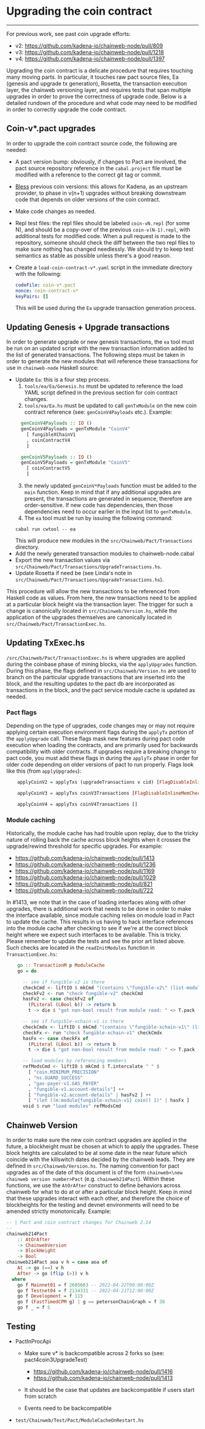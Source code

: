 # Upgrading the coin contract

---

For previous work, see past coin upgrade efforts:

- v2: https://github.com/kadena-io/chainweb-node/pull/809
- v3: https://github.com/kadena-io/chainweb-node/pull/1218
- v4: https://github.com/kadena-io/chainweb-node/pull/1397


Upgrading the coin contract is a delicate procedure that requires touching many moving parts. In particular, it touches raw pact source files, Ea (genesis and upgrade tx generation), Rosetta, the transaction execution layer, the chainweb versioning layer, and requires tests that span multiple upgrades in order to prove the correctness of upgrade code. Below is a detailed rundown of the procedure and what code may need to be modified in order to correctly upgrade the code contract.

## Coin-v*.pact upgrades

In order to upgrade the coin contract source code, the following are needed:

- A pact version bump: obviously, if changes to Pact are involved, the pact source repository reference in the `cabal.project` file must be modified with a reference to the correct git tag or commit.
- [Bless](https://pact-language.readthedocs.io/en/stable/pact-reference.html?highlight=bless#blessing-hashes) previous coin versions: this allows for Kadena, as an upstream provider, to phase in v(n+1) upgrades without breaking downstream code that depends on older versions of the coin contract.
- Make code changes as needed.
- Repl test files: the repl files should be labeled `coin-vN.repl` (for some N), and should be a copy-over of the previous `coin-v(N-1).repl`, with additional tests for modified code. When a pull request is made to the repository, someone should check the diff between the two repl files to make sure nothing has changed needlessly. We should try to keep test semantics as stable as possible unless there's a good reason.
- Create a `load-coin-contract-v*.yaml` script in the immediate directory with the following:

  ```yaml
  codeFile: coin-v*.pact
  nonce: coin-contract-v*
  keyPairs: []
  ```

  This will be used during the `Ea` upgrade transaction generation process.

## Updating Genesis + Upgrade transactions

In order to generate upgrade or new genesis transactions, the `ea` tool must be run on an updated script with the new transaction information added to the list of generated transactions. The following steps must be taken in order to generate the new modules that will reference these transactions for use in `chainweb-node` Haskell source:

- Update `Ea`: this is a four step process.
  1. `tools/ea/Ea/Genesis.hs` must be updated to reference the load YAML script defined in the previous section for coin contract changes.
  2. `tools/ea/Ea.hs` must be updated to call `genTxModule` on the new coin contract reference (see: `genCoinV4Payloads` etc.). Example:
  ```haskell
    genCoinV4Payloads :: IO ()
    genCoinV4Payloads = genTxModule "CoinV4"
      [ fungibleXChainV1
      , coinContractV4
      ]

    genCoinV5Payloads :: IO ()
    genCoinV5Payloads = genTxModule "CoinV5"
      [ coinContractV5
      ]
  ```
  3. the newly updated `genCoinV*Payloads` function must be added to the `main` function. Keep in mind that if any additional upgrades are present, the transactions are generated in sequence, therefore are order-sensitive. If new code has dependencies, then those dependencies need to occur earlier in the input list to `genTxModule`.
  4. The `ea` tool must be run by issuing the following command:
  ```shell
  cabal run cwtool -- ea
  ```
  This will produce new modules in the `src/Chainweb/Pact/Transactions` directory.
- Add the newly generated transaction modules to chainweb-node.cabal
- Export the new transaction values via `src/Chainweb/Pact/Transactions/UpgradeTransactions.hs`.
- Update Rosetta if need be (see Linda's note in `src/Chainweb/Pact/Transactions/UpgradeTransactions.hs`).

This procedure will allow the new transactions to be referenced from Haskell code as values. From here, the new transactions need to be applied at a particular block height via the transaction layer. The trigger for such a change is canonically located in `src/Chainweb/Version.hs`, while the application of the upgrades themselves are canonically located in `src/Chainweb/Pact/TransactionExec.hs`.

## Updating TxExec.hs

`/src/Chainweb/Pact/TransactionExec.hs` is where upgrades are applied during the coinbase phase of mining blocks, via the `applyUpgrades` function. During this phase, the flags defined in `src/Chainweb/Version.hs` are used to branch on the particular upgrade transactions that are inserted into the block, and the resulting updates to the pact db are incorporated as transactions in the block, and the pact service module cache is updated as needed.

### Pact flags

Depending on the type of upgrades, code changes may or may not require applying certain execution environment flags during the `applyTx` portion of the `applyUpgrade` call. These flags mask new features during pact code execution when loading the contracts, and are primarily used for backwards compatibility with older contracts. If upgrades require a breaking change to pact code, you must add these flags in during the `applyTx` phase in order for older code depending on older versions of pact to run properly. Flags look like this (from `applyUpgrades`):

```haskell
    applyCoinV2 = applyTxs (upgradeTransactions v cid) [FlagDisableInlineMemCheck, FlagDisablePact43]

    applyCoinV3 = applyTxs coinV3Transactions [FlagDisableInlineMemCheck, FlagDisablePact43]

    applyCoinV4 = applyTxs coinV4Transactions []
```

### Module caching

Historically, the module cache has had trouble upon replay, due to the tricky nature of rolling back the cache across block heights when it crosses the upgrade/rewind threshold for specific upgrades. For example:

- https://github.com/kadena-io/chainweb-node/pull/1413
- https://github.com/kadena-io/chainweb-node/pull/1236
- https://github.com/kadena-io/chainweb-node/pull/1169
- https://github.com/kadena-io/chainweb-node/pull/1029
- https://github.com/kadena-io/chainweb-node/pull/821
- https://github.com/kadena-io/chainweb-node/pull/722

In #1413, we note that in the case of loading interfaces along with other upgrades, there is additional work that needs to be done in order to make the interface available, since module caching relies on module load in Pact to update the cache. This results in us having to hack interface references into the module cache after checking to see if we're at the correct block height where we expect such interfaces to be available. This is tricky. Please remember to update the tests and see the prior art listed above. Such checks are located in the `readInitModules` function in `TransactionExec.hs`:

```haskell
    go :: TransactionM p ModuleCache
    go = do

      -- see if fungible-v2 is there
      checkCmd <- liftIO $ mkCmd "(contains \"fungible-v2\" (list-modules))"
      checkFv2 <- run "check fungible-v2" checkCmd
      hasFv2 <- case checkFv2 of
        (PLiteral (LBool b)) -> return b
        t -> die $ "got non-bool result from module read: " <> T.pack (showPretty t)

      -- see if fungible-xchain-v1 is there
      checkCmdx <- liftIO $ mkCmd "(contains \"fungible-xchain-v1\" (list-modules))"
      checkFx <- run "check fungible-xchain-v1" checkCmdx
      hasFx <- case checkFx of
        (PLiteral (LBool b)) -> return b
        t -> die $ "got non-bool result from module read: " <> T.pack (showPretty t)

      -- load modules by referencing members
      refModsCmd <- liftIO $ mkCmd $ T.intercalate " " $
        [ "coin.MINIMUM_PRECISION"
        , "ns.GUARD_SUCCESS"
        , "gas-payer-v1.GAS_PAYER"
        , "fungible-v1.account-details"] ++
        [ "fungible-v2.account-details" | hasFv2 ] ++
        [ "(let ((m:module{fungible-xchain-v1} coin)) 1)" | hasFx ]
      void $ run "load modules" refModsCmd
```

## Chainweb Version

In order to make sure the new coin contract upgrades are applied in the future, a blockheight must be chosen at which to apply the upgrades. These block heights are calculated to be at some date in the near future which coincide with the killswitch dates decided by the chainweb leads. They are defined in `src/Chainweb/Version.hs`. The naming convention for pact upgrades as of the date of this document is of the form `chainweb<\new chainweb version number>Pact` (e.g. `chainweb214Pact`). Within these functions, we use the `AtOrAfter` construct to define behaviors across chainweb for what to do at or after a particular block height. Keep in mind that these upgrades interact with each other, and therefore the choice of blockheights for the testing and devnet environments will need to be amended strictly monotonically. Example:

```haskell
-- | Pact and coin contract changes for Chainweb 2.14
--
chainweb214Pact
    :: AtOrAfter
    -> ChainwebVersion
    -> BlockHeight
    -> Bool
chainweb214Pact aoa v h = case aoa of
    At -> go (==) v h
    After -> go (flip (>)) v h
  where
    go f Mainnet01 = f 2605663 -- 2022-04-22T00:00:00Z
    go f Testnet04 = f 2134331 -- 2022-04-21T12:00:00Z
    go f Development = f 115
    go f (FastTimedCPM g) | g == petersonChainGraph = f 30
    go f _ = f 5
```

## Testing

- PactInProcApi
  - Make sure v* is backcompatible across 2 forks so (see: pact4coin3UpgradeTest)
    - https://github.com/kadena-io/chainweb-node/pull/1416
    - https://github.com/kadena-io/chainweb-node/pull/1413

  - It should be the case that updates are backcompatible if users start from scratch
  - Events need to be backcompatible

- `test/Chainweb/Test/Pact/ModuleCacheOnRestart.hs`

